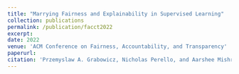 ```yaml
---
title: "Marrying Fairness and Explainability in Supervised Learning"
collection: publications
permalink: /publication/facct2022
excerpt:
date: 2022
venue: 'ACM Conference on Fairness, Accountability, and Transparency'
paperurl:
citation: 'Przemyslaw A. Grabowicz, Nicholas Perello, and Aarshee Mishra. Marrying Fairness and Explainability in Supervised Learning. In ACM Conference on Fairness, Accountability, and Transparency (ACM FAccT), 2022.'
---
```

